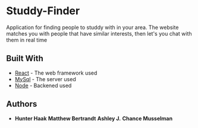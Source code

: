 # Studdy-Finder

Application for finding people to studdy with in your area. The website matches you with people that have similar interests, then let's you chat with them in real time


## Built With

* [React](https://reactjs.org/) - The web framework used
* [MySql](https://www.mysql.com/) - The server used
* [Node](https://nodejs.org/en/) - Backened used

## Authors

* **Hunter Haak** **Matthew Bertrandt** **Ashley J.** **Chance Musselman**
